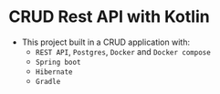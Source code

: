 # CRUD Rest API with Kotlin

- This project built in a CRUD application with:
 	- `REST API`, `Postgres`, `Docker` and `Docker compose`
	- `Spring boot`
	- `Hibernate`
	- `Gradle`